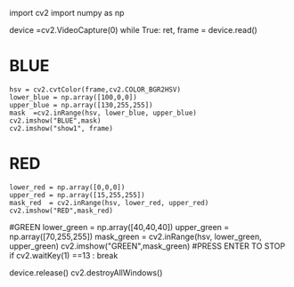 
import cv2
import numpy as np

device  =cv2.VideoCapture(0)
while True:
    ret, frame = device.read()
# BLUE
    hsv = cv2.cvtColor(frame,cv2.COLOR_BGR2HSV)
    lower_blue = np.array([100,0,0])
    upper_blue = np.array([130,255,255])
    mask  =cv2.inRange(hsv, lower_blue, upper_blue)
    cv2.imshow("BLUE",mask)
    cv2.imshow("show1", frame)
# RED
    lower_red = np.array([0,0,0])
    upper_red = np.array([15,255,255])
    mask_red  = cv2.inRange(hsv, lower_red, upper_red)
    cv2.imshow("RED",mask_red) 
#GREEN
    lower_green = np.array([40,40,40])
    upper_green = np.array([70,255,255])
    mask_green  = cv2.inRange(hsv, lower_green, upper_green)
    cv2.imshow("GREEN",mask_green)
#PRESS ENTER TO STOP
    if cv2.waitKey(1) ==13 :
        break

device.release()
cv2.destroyAllWindows()
